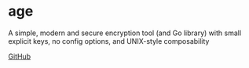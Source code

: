 # age

A simple, modern and secure encryption tool (and Go library) with small explicit keys, no config options, and UNIX-style composability

[GitHub](https://github.com/FiloSottile/age)
